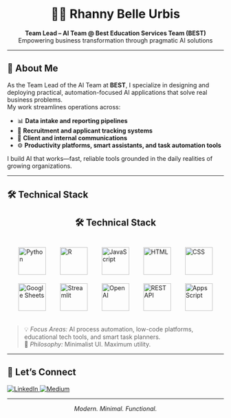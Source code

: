 <h1 align="center">👩‍💻 Rhanny Belle Urbis</h1>
<p align="center"><strong>Team Lead – AI Team @ Best Education Services Team (BEST)</strong><br>
Empowering business transformation through pragmatic AI solutions</p>

---

## 🧠 About Me

As the Team Lead of the AI Team at **BEST**, I specialize in designing and deploying practical, automation-focused AI applications that solve real business problems.  
My work streamlines operations across:

- 📊 **Data intake and reporting pipelines**  
- 👥 **Recruitment and applicant tracking systems**  
- 💬 **Client and internal communications**  
- ⚙️ **Productivity platforms, smart assistants, and task automation tools**

I build AI that works—fast, reliable tools grounded in the daily realities of growing organizations.

---

## 🛠️ Technical Stack

<h2 align="center">🛠️ Technical Stack</h2>

<style>
  .tech-grid {
    display: grid;
    grid-template-columns: repeat(auto-fit, minmax(64px, 1fr));
    gap: 20px;
    justify-items: center;
    align-items: center;
    padding: 20px;
  }
</style>

<div class="tech-grid">
  <!-- Python -->
  <img src="https://cdn.jsdelivr.net/gh/devicons/devicon/icons/python/python-original.svg" alt="Python" width="64" height="64">

  <!-- R -->
  <img src="https://cdn.jsdelivr.net/gh/devicons/devicon/icons/r/r-original.svg" alt="R" width="64" height="64">

  <!-- JavaScript -->
  <img src="https://cdn.jsdelivr.net/gh/devicons/devicon/icons/javascript/javascript-original.svg" alt="JavaScript" width="64" height="64">

  <!-- HTML -->
  <img src="https://cdn.jsdelivr.net/gh/devicons/devicon/icons/html5/html5-original.svg" alt="HTML" width="64" height="64">

  <!-- CSS -->
  <img src="https://cdn.jsdelivr.net/gh/devicons/devicon/icons/css3/css3-original.svg" alt="CSS" width="64" height="64">

  <!-- Google Sheets (using Google Drive logo as fallback) -->
  <img src="https://upload.wikimedia.org/wikipedia/commons/d/da/Google_Drive_logo.png" alt="Google Sheets" width="64" height="64">

  <!-- Streamlit (PNG fallback) -->
  <img src="https://raw.githubusercontent.com/streamlit/streamlit/develop/frontend/public/favicon.png" alt="Streamlit" width="64" height="64">

  <!-- OpenAI (clean version) -->
  <img src="https://upload.wikimedia.org/wikipedia/commons/0/04/OpenAI_Logo.svg" alt="OpenAI" width="64" height="64">

  <!-- REST API (generic gear) -->
  <img src="https://cdn-icons-png.flaticon.com/512/2721/2721295.png" alt="REST API" width="64" height="64">

  <!-- Apps Script (uploaded PNG) -->
  <img src="https://raw.githubusercontent.com/googleworkspace/apps-script-samples/main/logo.png" alt="Apps Script" width="64" height="64">
</div>


> 💡 *Focus Areas:* AI process automation, low-code platforms, educational tech tools, and smart task planners.  
> 🧩 *Philosophy:* Minimalist UI. Maximum utility.

---

## 📡 Let’s Connect

<p align="left">
  <a href="https://www.linkedin.com/in/rhanny-belle-urbis" target="_blank">
    <img src="https://img.shields.io/badge/LinkedIn-000000?style=for-the-badge&logo=linkedin&logoColor=F5F5DC" alt="LinkedIn">
  </a>
  <a href="https://medium.com/@rnx2024" target="_blank">
    <img src="https://img.shields.io/badge/Medium-000000?style=for-the-badge&logo=medium&logoColor=F5F5DC" alt="Medium">
  </a>
</p>

---

<p align="center"><i>Modern. Minimal. Functional.</i></p>
